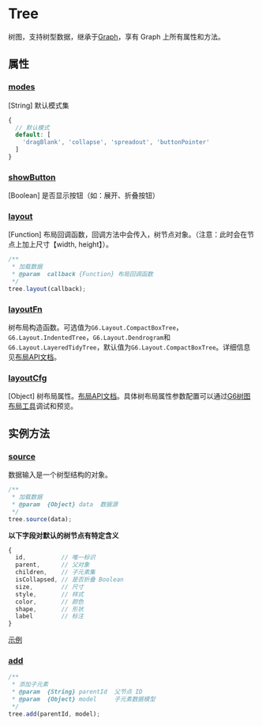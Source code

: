 <!--
 index: 5
 title: Tree
 resource:
   jsFiles:
     - ${url.g6}
-->

# Tree

树图，支持树型数据，继承于[Graph](./graph.html)，享有 Graph 上所有属性和方法。

## 属性

### [modes](#_modes)

[String] 默认模式集

```js
{
  // 默认模式
  default: [
    'dragBlank', 'collapse', 'spreadout', 'buttonPointer'
  ]
}
```

### [showButton](#_showButton)

[Boolean] 是否显示按钮（如：展开、折叠按钮）

### [layout](#_layout)

[Function] 布局回调函数，回调方法中会传入，树节点对象。（注意：此时会在节点上加上尺寸【width, height】）。

```js
/**
 * 加载数据
 * @param  callback {Function} 布局回调函数
 */
tree.layout(callback);
```

### [layoutFn](#_layoutfn)

树布局构造函数。可选值为`G6.Layout.CompactBoxTree`，`G6.Layout.IndentedTree`，`G6.Layout.Dendrogram`和`G6.Layout.LayeredTidyTree`，默认值为`G6.Layout.CompactBoxTree`。详细信息见[布局API文档](../api/layout.html)。

### [layoutCfg](#_layoutcfg)

[Object] 树布局属性。[布局API文档](../api/layout.html)。具体树布局属性参数配置可以通过[G6树图布局工具](../demo/tree/tree-layout.html)调试和预览。

## 实例方法

### [source](#_source)

数据输入是一个树型结构的对象。

```js
/**
 * 加载数据
 * @param  {Object} data  数据源
 */
tree.source(data);
```

**以下字段对默认的树节点有特定含义**

```js
{
  id,          // 唯一标识
  parent,      // 父对象
  children,    // 子元素集
  isCollapsed, // 是否折叠 Boolean
  size,        // 尺寸
  style,       // 样式
  color,       // 颜色
  shape,       // 形状
  label        // 标注
}
```

[示例](../demo/other/tree-source.html)

### [add](#_add)

```js
/**
 * 添加子元素
 * @param  {String} parentId  父节点 ID
 * @param  {Object} model     子元素数据模型
 */
tree.add(parentId, model);
```

<!-- ### [changeLayout](#_changeLayout)

更改布局

```js
/**
 * 更改布局
 * @param  {Object} layout 布局对象
 */
tree.changeLayout(layout);
``` -->
